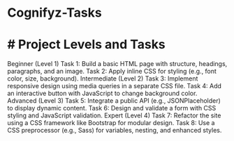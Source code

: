 # Cognifyz-Tasks

# # Project Levels and Tasks
Beginner (Level 1)
Task 1: Build a basic HTML page with structure, headings, paragraphs, and an image.
Task 2: Apply inline CSS for styling (e.g., font color, size, background).
Intermediate (Level 2)
Task 3: Implement responsive design using media queries in a separate CSS file.
Task 4: Add an interactive button with JavaScript to change background color.
Advanced (Level 3)
Task 5: Integrate a public API (e.g., JSONPlaceholder) to display dynamic content.
Task 6: Design and validate a form with CSS styling and JavaScript validation.
Expert (Level 4)
Task 7: Refactor the site using a CSS framework like Bootstrap for modular design.
Task 8: Use a CSS preprocessor (e.g., Sass) for variables, nesting, and enhanced styles.
